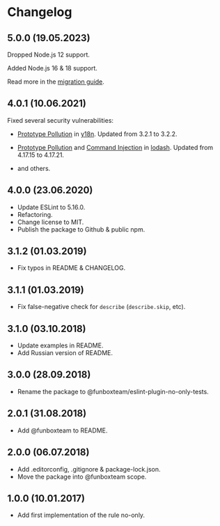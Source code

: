 # Changelog

## 5.0.0 (19.05.2023)

Dropped Node.js 12 support.

Added Node.js 16 & 18 support.

Read more in the [migration guide](./MIGRATION.md).


## 4.0.1 (10.06.2021)

Fixed several security vulnerabilities:

- [Prototype Pollution](https://github.com/advisories/GHSA-c4w7-xm78-47vh) in [y18n](https://github.com/yargs/y18n). Updated from 3.2.1 to 3.2.2.

- [Prototype Pollution](https://github.com/advisories/GHSA-p6mc-m468-83gw) and [Command Injection](https://github.com/advisories/GHSA-35jh-r3h4-6jhm) in [lodash](https://github.com/lodash/lodash). Updated from 4.17.15 to 4.17.21.

- and others.


## 4.0.0 (23.06.2020)

* Update ESLint to 5.16.0.
* Refactoring.
* Change license to MIT.
* Publish the package to Github & public npm.

## 3.1.2 (01.03.2019)

* Fix typos in README & CHANGELOG.

## 3.1.1 (01.03.2019)

* Fix false-negative check for `describe` (`describe.skip`, etc).

## 3.1.0 (03.10.2018)

* Update examples in README.
* Add Russian version of README.

## 3.0.0 (28.09.2018)

* Rename the package to @funboxteam/eslint-plugin-no-only-tests.

## 2.0.1 (31.08.2018)

* Add @funboxteam to README.

## 2.0.0 (06.07.2018)

* Add .editorconfig, .gitignore & package-lock.json.
* Move the package into @funboxteam scope.

## 1.0.0 (10.01.2017)

* Add first implementation of the rule no-only.
